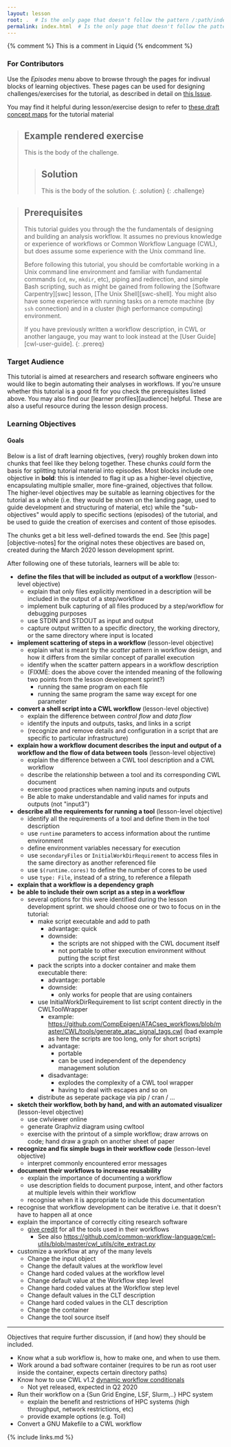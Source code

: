 ```yaml
---
layout: lesson
root: .  # Is the only page that doesn't follow the pattern /:path/index.html
permalink: index.html  # Is the only page that doesn't follow the pattern /:path/index.html
---
```


<!-- this is an html comment -->

{% comment %} This is a comment in Liquid {% endcomment %}

### For Contributors

Use the _Episodes_ menu above to browse through the pages for
indivual blocks of learning objectives.
These pages can be used for designing challenges/exercises
for the tutorial,
as described in detail on [this Issue](https://github.com/common-workflow-lab/cwl-novice-tutorial/issues/7).

You may find it helpful during lesson/exercise design to
refer to [these draft concept maps](https://docs.google.com/presentation/d/1aVdK8LHkgtESBunCQ-p7XmEl8NB9XbgDsH67X0_2HWg/edit#slide=id.g72208cbc10_0_264)
for the tutorial material

> ## Example rendered exercise
>
> This is the body of the challenge.
>
> > ## Solution
> >
> > This is the body of the solution.
> {: .solution}
{: .challenge}

> ## Prerequisites
>
> This tutorial guides you through the the fundamentals of
> designing and building an analysis workflow.
> It assumes no previous knowledge or experience of workflows
> or Common Workflow Language (CWL),
> but does assume some experience with the Unix command line.
>
> Before following this tutorial,
> you should be comfortable working in a Unix command line environment
> and familiar with fundamental commands (`cd`, `mv`, `mkdir`, etc),
> piping and redirection,
> and simple Bash scripting,
> such as might be gained from following the [Software Carpentry][swc]
> lesson, [The Unix Shell][swc-shell].
> You might also have some experience with running
> tasks on a remote machine (by `ssh` connection)
> and in a cluster (high performance computing) environment.
>
> If you have previously written a workflow description,
> in CWL or another langauge,
> you may want to look instead at the [User Guide][cwl-user-guide].
{: .prereq}

### Target Audience

This tutorial is aimed at researchers
and research software engineers
who would like to begin automating their analyses in workflows.
If you're unsure whether this tutorial is a good fit for you
check the prerequisites listed above.
You may also find our [learner profiles][audience] helpful.
These are also a useful resource during the lesson design process.

### Learning Objectives

#### Goals

Below is a list of draft learning objectives,
(very) roughly broken down into chunks that feel like they belong together.
These chunks _could_ form the basis for splitting tutorial material into episodes.
Most blocks include one objective in __bold__:
this is intended to flag it up as a higher-level objective,
encapsulating multiple smaller,
more fine-grained,
objectives that follow.
The higher-level objectives may be suitable as learning objectives
for the tutorial as a whole
(i.e. they would be shown on the landing page,
used to guide development and structuring of material, etc)
while the "sub-objectives" would apply to specific sections (episodes)
of the tutorial,
and be used to guide the creation of exercises and content of those episodes.

The chunks get a bit less well-defined towards the end.
See [this page][objective-notes] for the original notes these objectives are based on,
created during the March 2020 lesson development sprint.

After following one of these tutorials, learners will be able to:

- __define the files that will be included as output of a workflow__ (lesson-level objective)
  - explain that only files explicitly mentioned in a description will be included in the output of a step/workflow
  - implement bulk capturing of all files produced by a step/workflow for debugging purposes
  - use STDIN and STDOUT as input and output
  - capture output written to a specific directory, the working directory, or the same directory where input is located
- __implement scattering of steps in a workflow__ (lesson-level objective)
  - explain what is meant by the _scatter_ pattern in workflow design, and how it differs from the similar concept of parallel execution
  - identify when the scatter pattern appears in a workflow description
  - (FIXME: does the above cover the intended meaning of the following two points from the lesson development sprint?)
    - running the same program on each file
    - running the same program the same way except for one parameter
- __convert a shell script into a CWL workflow__ (lesson-level objective)
  - explain the difference between _control flow_ and _data flow_
  - identify the inputs and outputs, tasks, and links in a script
  - (recognize and remove details and configuration in a script that are specific to particular infrastructure)
- __explain how a workflow document describes the input and output of a workflow and the flow of data between tools__ (lesson-level objective)
  - explain the difference between a CWL tool description and a CWL workflow
  - describe the relationship between a tool and its corresponding CWL document
  - exercise good practices when naming inputs and outputs
  - Be able to make understandable and valid names for inputs and outputs (not "input3")
- __describe all the requirements for running a tool__ (lesson-level objective)
  - identify all the requirements of a tool and define them in the tool description
  - use `runtime` parameters to access information about the runtime environment
  - define environment variables necessary for execution
  - use `secondaryFiles` or `InitialWorkDirRequirement` to access files in the same directory as another referenced file
  - use `$(runtime.cores)` to define the number of cores to be used
  - use `type: File`, instead of a string, to reference a filepath
- __explain that a workflow is a dependency graph__
- __be able to include their own script as a step in a workflow__
  - several options for this were identified during the lesson development sprint. we should choose one or two to focus on in the tutorial:
    - make script executable and add to path
        - advantage: quick
        - downside:
            - the scripts are not shipped with the CWL document itself
            - not portable to other execution environment without putting the script first
    - pack the scripts into a docker container and make them executable there:
        - advantage: portable
        - downside:
            - only works for people that are using containers
    - use InitialWorkDirRequirement to list script content directly in the CWLToolWrapper
        - example: https://github.com/CompEpigen/ATACseq_workflows/blob/master/CWL/tools/generate_atac_signal_tags.cwl (bad example as here the scripts are too long, only for short scripts)
        - advantage:
            - portable
            - can be used independent of the dependency management solution
        - disadvantage:
            - explodes the complexity of a CWL tool wrapper
            - having to deal with escapes and so on
    - distribute as seperate package via pip / cran / ...
- __sketch their workflow, both by hand, and with an automated visualizer__ (lesson-level objective)
  - use cwlviewer online
  - generate Graphviz diagram using cwltool
  - exercise with the printout of a simple workflow; draw arrows on code; hand draw a graph on another sheet of paper
- __recognize and fix simple bugs in their workflow code__ (lesson-level objective)
    - interpret commonly encountered error messages
- __document their workflows to increase reusability__
  - explain the importance of documenting a workflow
  - use description fields to document purpose, intent, and other factors at multiple levels within their workflow
  - recognise when it is appropriate to include this documentation
- recognise that workflow development can be iterative i.e. that it doesn't have to happen all at once
- explain the importance of correctly citing research software
  - [give credit](https://www.commonwl.org/v1.1/CommandLineTool.html#SoftwarePackage) for all the tools used in their workflows
    - See also https://github.com/common-workflow-language/cwl-utils/blob/master/cwl_utils/cite_extract.py
- customize a workflow at any of the many levels
    - Change the input object
    - Change the default values at the workflow level
    - Change hard coded values at the workflow level
    - Change default value at the Workflow step level
    - Change hard coded values at the Workflow step level
    - Change default values in the CLT description
    - Change hard coded values in the CLT description
    - Change the container
    - Change the tool source itself

---

Objectives that require further discussion, if (and how) they should be included.
- Know what a sub workflow is, how to make one, and when to use them.
- Work around a bad software container (requires to be run as root user inside the container, expects certain directory paths)
- Know how to use CWL v1.2 [dynamic workflow conditionals](https://www.commonwl.org/v1.2.0-dev2/Workflow.html#WorkflowStepInput)
    - Not yet released, expected in Q2 2020
- Run their workflow on a {Sun Grid Engine, LSF, Slurm,..} HPC system
    - explain the benefit and restrictions of HPC systems (high throughput, network restrictions, etc)
    - provide example options (e.g. Toil)
- Convert a GNU Makefile to a CWL workflow

{% include links.md %}
